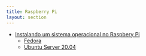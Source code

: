 ```yaml
---
title: Raspberry Pi
layout: section
---
```


* [Instalando um sistema operacional no Raspbery Pi](os-installation)
    * [Fedora](os-installation#fedora)
    * [Ubuntu Server 20.04](os-installation#ubuntu-server-2004)
